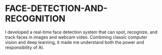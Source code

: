 # FACE-DETECTION-AND-RECOGNITION
I developed a real-time face detection system that can spot, recognize, and track faces in images and webcam video. Combining classic computer vision and deep learning, it made me understand both the power and responsibility of AI.
